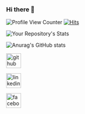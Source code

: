 ### Hi there 👋




<!-- your profile view counter here -->

![Profile View Counter](https://komarev.com/ghpvc/?username=BeshoyMorad)
[![Hits](https://hits.seeyoufarm.com/api/count/incr/badge.svg?url=https%3A%2F%2Fgithub.com%BeshoyMorad%2Fhit-counter&count_bg=%2379C83D&title_bg=%23555555&icon=&icon_color=%23E7E7E7&title=hits&edge_flat=false)](https://hits.seeyoufarm.com)


![Your Repository's Stats](https://github-readme-stats.vercel.app/api/top-langs/?username=BeshoyMorad&count_private=true&theme=jolly)

![Anurag's GitHub stats](https://github-readme-stats.vercel.app/api?username=BeshoyMorad&show_icons=true&theme=jolly)


[<img src='https://cdn.jsdelivr.net/npm/simple-icons@3.0.1/icons/github.svg' alt='github' height='40'>](https://github.com/BeshoyMorad)

[<img src='https://cdn.jsdelivr.net/npm/simple-icons@3.0.1/icons/linkedin.svg' alt='linkedin' height='40'>](https://www.linkedin.com/in/beshoymorad/)

[<img src='https://cdn.jsdelivr.net/npm/simple-icons@3.0.1/icons/facebook.svg' alt='facebook' height='40'>](https://www.facebook.com/iiBesh00)













<!--
**BeshoyMorad/BeshoyMorad** is a ✨ _special_ ✨ repository because its `README.md` (this file) appears on your GitHub profile.

Here are some ideas to get you started:

- 🔭 I’m currently working on ...
- 🌱 I’m currently learning ...
- 👯 I’m looking to collaborate on ...
- 🤔 I’m looking for help with ...
- 💬 Ask me about ...
- 📫 How to reach me: ...
- 😄 Pronouns: ...
- ⚡ Fun fact: ...
-->

